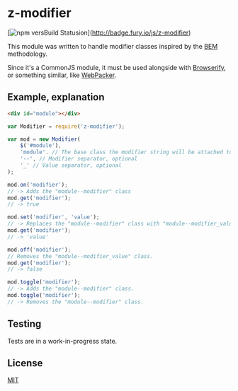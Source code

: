 # z-modifier
[![npm vers[![Build Status](https://travis-ci.org/ZeeCoder/z-modifier.svg?branch=master)](https://travis-ci.org/ZeeCoder/z-modifier)ion](https://badge.fury.io/js/z-modifier.svg)](http://badge.fury.io/js/z-modifier)

This module was written to handle modifier classes inspired by the [BEM](http://bem.info) methodology.

Since it's a CommonJS module, it must be used alongside with [Browserify](http://browserify.org/), or
something similar, like [WebPacker](http://webpack.github.io/).

## Example, explanation
```html
<div id="module"></div>
```

```js
var Modifier = require('z-modifier');

var mod = new Modifier(
    $('#module'),
    'module'. // The base class the modifier string will be attached to
    '--', // Modifier separator, optional
    '_' // Value separator, optional
);

mod.on('modifier');
// -> Adds the "module--modifier" class
mod.get('modifier');
// -> true

mod.set('modifier', 'value');
// -> Replaces the "module--modifier" class with "module--modifier_value".
mod.get('modifier');
// -> 'value'

mod.off('modifier');
// Removes the "module--modifier_value" class.
mod.get('modifier');
// -> false

mod.toggle('modifier');
// -> Adds the "module--modifier" class.
mod.toggle('modifier');
// -> Removes the "module--modifier" class.
```

## Testing
Tests are in a work-in-progress state.

## License
[MIT](LICENSE)

